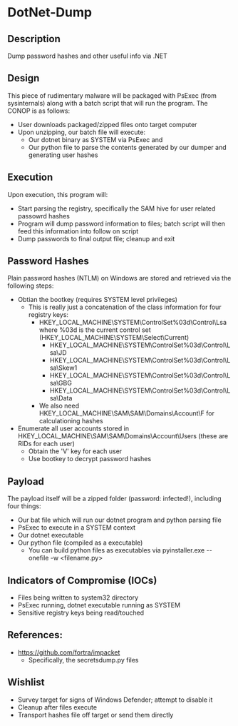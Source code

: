 # DotNet-Dump
## Description
Dump password hashes and other useful info via .NET

## Design
This piece of rudimentary malware will be packaged with PsExec (from sysinternals) along with a batch script that will run the program. The CONOP is as follows:
- User downloads packaged/zipped files onto target computer
- Upon unzipping, our batch file will execute:
  -  Our dotnet binary as SYSTEM via PsExec and
  -  Our python file to parse the contents generated by our dumper and generating user hashes

## Execution
Upon execution, this program will:
- Start parsing the registry, specifically the SAM hive for user related passowrd hashes 
- Program will dump password information to files; batch script will then feed this information into follow on script
- Dump passwords to final output file; cleanup and exit 

## Password Hashes
Plain password hashes (NTLM) on Windows are stored and retrieved via the following steps:
- Obtian the bootkey (requires SYSTEM level privileges)
  - This is really just a concatenation of the class information for four registry keys:
    - HKEY_LOCAL_MACHINE\SYSTEM\ControlSet%03d\Control\Lsa where %03d is the current control set (HKEY_LOCAL_MACHINE\SYSTEM\Select\Current)
      - HKEY_LOCAL_MACHINE\SYSTEM\ControlSet%03d\Control\Lsa\JD
      - HKEY_LOCAL_MACHINE\SYSTEM\ControlSet%03d\Control\Lsa\Skew1
      - HKEY_LOCAL_MACHINE\SYSTEM\ControlSet%03d\Control\Lsa\GBG
      - HKEY_LOCAL_MACHINE\SYSTEM\ControlSet%03d\Control\Lsa\Data
    - We also need HKEY_LOCAL_MACHINE\SAM\SAM\Domains\Account\F for calculationing hashes
- Enumerate all user accounts stored in HKEY_LOCAL_MACHINE\SAM\SAM\Domains\Account\Users (these are RIDs for each user)
  - Obtain the 'V' key for each user 
  - Use bootkey to decrypt password hashes 

## Payload
The payload itself will be a zipped folder (password: infected!), including four things:
  - Our bat file which will run our dotnet program and python parsing file
  - PsExec to execute in a SYSTEM context
  - Our dotnet executable
  - Our python file (compiled as a executable)
    - You can build python files as executables via pyinstaller.exe --onefile -w <filename.py>

## Indicators of Compromise (IOCs)
- Files being written to system32 directory
- PsExec running, dotnet executable running as SYSTEM
- Sensitive registry keys being read/touched

## References:
- https://github.com/fortra/impacket
  - Specifically, the secretsdump.py files 

## Wishlist
- Survey target for signs of Windows Defender; attempt to disable it 
- Cleanup after files execute
- Transport hashes file off target or send them directly 
